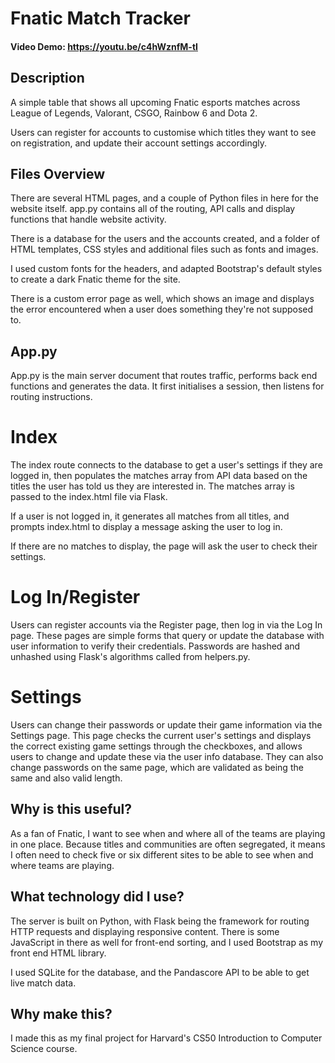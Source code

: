 # Fnatic Match Tracker
#### Video Demo: https://youtu.be/c4hWznfM-tI

## Description

A simple table that shows all upcoming Fnatic esports matches across League of Legends, Valorant, CSGO, Rainbow 6 and Dota 2.

Users can register for accounts to customise which titles they want to see on registration, and update their account settings accordingly.

## Files Overview

There are several HTML pages, and a couple of Python files in here for the website itself. app.py contains all of the routing, API calls and display functions that handle website activity.

There is a database for the users and the accounts created, and a folder of HTML templates, CSS styles and additional files such as fonts and images.

I used custom fonts for the headers, and adapted Bootstrap's default styles to create a dark Fnatic theme for the site.

There is a custom error page as well, which shows an image and displays the error encountered when a user does something they're not supposed to.

## App.py

App.py is the main server document that routes traffic, performs back end functions and generates the data. It first initialises a session, then listens for routing instructions.

# Index

The index route connects to the database to get a user's settings if they are logged in, then populates the matches array from API data based on the titles the user has told us they are interested in. The matches array is passed to the index.html file via Flask.

If a user is not logged in, it generates all matches from all titles, and prompts index.html to display a message asking the user to log in.

If there are no matches to display, the page will ask the user to check their settings.

# Log In/Register

Users can register accounts via the Register page, then log in via the Log In page. These pages are simple forms that query or update the database with user information to verify their credentials. Passwords are hashed and unhashed using Flask's algorithms called from helpers.py.

# Settings

Users can change their passwords or update their game information via the Settings page. This page checks the current user's settings and displays the correct existing game settings through the checkboxes, and allows users to change and update these via the user info database. They can also change passwords on the same page, which are validated as being the same and also valid length.

## Why is this useful?

As a fan of Fnatic, I want to see when and where all of the teams are playing in one place. Because titles and communities are often segregated, it means I often need to check five or six different sites to be able to see when and where teams are playing.

## What technology did I use?

The server is built on Python, with Flask being the framework for routing HTTP requests and displaying responsive content. There is some JavaScript in there as well for front-end sorting, and I used Bootstrap as my front end HTML library.

I used SQLite for the database, and the Pandascore API to be able to get live match data.

## Why make this?

I made this as my final project for Harvard's CS50 Introduction to Computer Science course.
